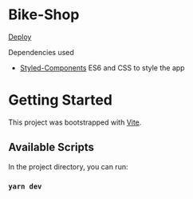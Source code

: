 # Bike-Shop

[Deploy](https://example-.app)

Dependencies used

- [Styled-Components](https://github.com/styled-components/styled-components) ES6 and CSS to style the app

# Getting Started

This project was bootstrapped with [Vite](https://vitejs.dev/).

## Available Scripts

In the project directory, you can run:

### `yarn dev`
